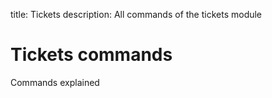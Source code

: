 title: Tickets 
description: All commands of the tickets module

# Tickets commands

Commands explained